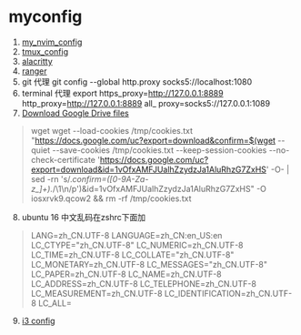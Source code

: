# myconfig
1. [my_nvim_config](https://github.com/zhanghe3z/nvim-config)
2. [tmux_config](https://github.com/zhanghe3z/config_in_server/blob/master/.tmux.conf)
3. [alacritty](https://github.com/zhanghe3z/-configuration-/blob/master/alacritty.yml)
4. [ranger](https://github.com/zhanghe3z/my-ranger-config)
5. git 代理 git config --global http.proxy socks5://localhost:1080  
6. terminal 代理 export https_proxy=http://127.0.0.1:8889 http_proxy=http://127.0.0.1:8889 all_
proxy=socks5://127.0.0.1:1089
7. [Download Google Drive files](https://gist.github.com/iamtekeste/3cdfd0366ebfd2c0d805)  
>wget wget --load-cookies /tmp/cookies.txt "https://docs.google.com/uc?export=download&confirm=$(wget --quiet --save-cookies /tmp/cookies.txt --keep-session-cookies --no-check-certificate 'https://docs.google.com/uc?export=download&id=1vOfxAMFJUalhZzydzJa1AluRhzG7ZxHS' -O- | sed -rn 's/.*confirm=([0-9A-Za-z_]+).*/\1\n/p')&id=1vOfxAMFJUalhZzydzJa1AluRhzG7ZxHS" -O iosxrvk9.qcow2 && rm -rf /tmp/cookies.txt

8. ubuntu 16 中文乱码在zshrc下面加
>LANG=zh_CN.UTF-8
LANGUAGE=zh_CN:en_US:en
LC_CTYPE="zh_CN.UTF-8"
LC_NUMERIC=zh_CN.UTF-8
LC_TIME=zh_CN.UTF-8
LC_COLLATE="zh_CN.UTF-8"
LC_MONETARY=zh_CN.UTF-8
LC_MESSAGES="zh_CN.UTF-8"
LC_PAPER=zh_CN.UTF-8
LC_NAME=zh_CN.UTF-8
LC_ADDRESS=zh_CN.UTF-8
LC_TELEPHONE=zh_CN.UTF-8
LC_MEASUREMENT=zh_CN.UTF-8
LC_IDENTIFICATION=zh_CN.UTF-8
LC_ALL=

9. [i3 config ](https://github.com/zhanghe3z/configuration/blob/master/config)
